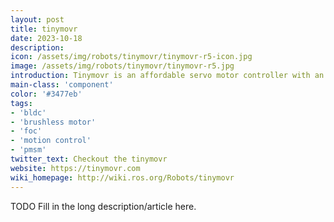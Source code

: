 ```yaml
---
layout: post
title: tinymovr
date: 2023-10-18
description:
icon: /assets/img/robots/tinymovr/tinymovr-r5-icon.jpg
image: /assets/img/robots/tinymovr/tinymovr-r5.jpg
introduction: Tinymovr is an affordable servo motor controller with an embedded angle sensor. It enables trajectory, position, velocity and torque control using Field Oriented Control (FOC), and operation through CAN bus.
main-class: 'component'
color: '#3477eb'
tags:
- 'bldc'
- 'brushless motor'
- 'foc'
- 'motion control'
- 'pmsm'
twitter_text: Checkout the tinymovr
website: https://tinymovr.com
wiki_homepage: http://wiki.ros.org/Robots/tinymovr
---
```


TODO Fill in the long description/article here.
